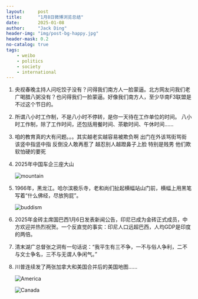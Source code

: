 ```yaml
---
layout:     post
title:      "1月8日微博浏览总结"
date:       2025-01-08
author:     "Jack Ding"
header-img: "img/post-bg-happy.jpg"
header-mask: 0.2
no-catalog: true
tags:
    - weibo
    - politics
    - society
    - international
---
```


1. 央视春晚主持人问吃饺子没有？问得我们南方人一脸蒙逼。北方网友问我们老广喝腊八粥没有？也问得我们一脸蒙逼。好像我们南方人，至少华南F3联盟是不过这个节日的。 

2. 所谓八小时工作制，不是八小时不停转，是你一天待在工作单位的时间。
   八小时工作制，除了工作时间，还包括用餐时间、茶歇时间、午休时间……

3. 咱的教育真的大有问题。。。其实越老实越容易被欺负啊 出门在外该骂街骂街 该竖中指竖中指 反倒没人敢再惹了 
   越忍别人越蹬鼻子上脸 特别是贱男 他们欺软怕硬的要死 

4. 2025年中国车企三座大山

   ![mountain](/img/in-post/post-weibo-mountain.jpg)

5. 1966年，黑龙江。哈尔滨极乐寺，老和尚们扯起横幅站山门前，横幅上用黑笔写着“什么佛经，尽放狗屁”。

   ![buddism](/img/in-post/post-weibo-buddism.jpg)

6. 2025年金砖主席国巴西1月6日发表新闻公告，印尼已成为金砖正式成员，中方欢迎并热烈祝贺。一个反直觉的事实：印尼人口远超巴西，人均GDP是印度的两倍。

7. 清末湖广总督张之洞有一句话说：“我平生有三不争，一不与俗人争利，二不与文士争名，三不与无谓人争闲气。” 

8. 川普连续发了两张加拿大和美国合并后的美国地图…… 

   ![America](/img/in-post/post-weibo-america.jpg)

   ![Canada](/img/in-post/post-weibo-canada.jpg)

   

